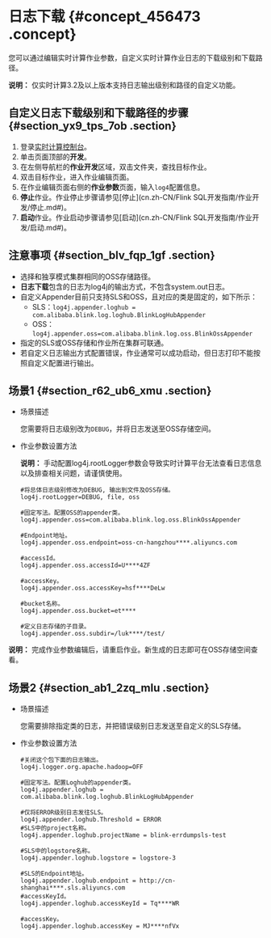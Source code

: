 # 日志下载 {#concept_456473 .concept}

您可以通过编辑实时计算作业参数，自定义实时计算作业日志的下载级别和下载路径。

**说明：** 仅实时计算3.2及以上版本支持日志输出级别和路径的自定义功能。

## 自定义日志下载级别和下载路径的步骤 {#section_yx9_tps_7ob .section}

1.  登录[实时计算控制台](https://stream.console.aliyun.com)。
2.  单击页面顶部的**开发**。
3.  在左侧导航栏的**作业开发**区域，双击文件夹，查找目标作业。
4.  双击目标作业，进入作业编辑页面。
5.  在作业编辑页面右侧的**作业参数**页面，输入`log4`配置信息。
6.  **停止**作业。作业停止步骤请参见[停止](cn.zh-CN/Flink SQL开发指南/作业开发/停止.md#)。
7.  **启动**作业。作业启动步骤请参见[启动](cn.zh-CN/Flink SQL开发指南/作业开发/启动.md#)。

## 注意事项 {#section_blv_fqp_1gf .section}

-   选择和独享模式集群相同的OSS存储路径。
-   **日志下载**包含的日志为log4j的输出方式，不包含system.out日志。
-   自定义Appender目前只支持SLS和OSS，且对应的类是固定的，如下所示：
    -   SLS：`log4j.appender.loghub = com.alibaba.blink.log.loghub.BlinkLogHubAppender`
    -   OSS：`log4j.appender.oss=com.alibaba.blink.log.oss.BlinkOssAppender`
-   指定的SLS或OSS存储和作业所在集群可联通。
-   若自定义日志输出方式配置错误，作业通常可以成功启动，但日志打印不能按照自定义配置进行输出。

## 场景1 {#section_r62_ub6_xmu .section}

-   场景描述

    您需要将日志级别改为`DEBUG`，并将日志发送至OSS存储空间。

-   作业参数设置方法

    **说明：** 手动配置log4j.rootLogger参数会导致实时计算平台无法查看日志信息以及排查相关问题，请谨慎使用。

    ``` {#codeblock_g9q_ziz_tf6 .language-java}
    #将总体日志级别修改为DEBUG, 输出到文件及OSS存储。
    log4j.rootLogger=DEBUG, file, oss
    
    #固定写法。配置OSS的appender类。
    log4j.appender.oss=com.alibaba.blink.log.oss.BlinkOssAppender
    
    #Endpoint地址。
    log4j.appender.oss.endpoint=oss-cn-hangzhou****.aliyuncs.com
    
    #accessId。
    log4j.appender.oss.accessId=U****4ZF  
    
    #accessKey。
    log4j.appender.oss.accessKey=hsf****DeLw   
    
    #bucket名称。
    log4j.appender.oss.bucket=et**** 
    
    #定义日志存储的子目录。                          
    log4j.appender.oss.subdir=/luk****/test/
    ```


**说明：** 完成作业参数编辑后，请重启作业。新生成的日志即可在OSS存储空间查看。

## 场景2 {#section_ab1_2zq_mlu .section}

-   场景描述

    您需要排除指定类的日志，并把错误级别日志发送至自定义的SLS存储。

-   作业参数设置方法

    ``` {#codeblock_e7f_gp9_9rk .language-java}
    #关闭这个包下面的日志输出。
    log4j.logger.org.apache.hadoop=OFF
    
    #固定写法。配置Loghub的appender类。                                       
    log4j.appender.loghub = com.alibaba.blink.log.loghub.BlinkLogHubAppender
    
    #仅将ERROR级别日志发往SLS。
    log4j.appender.loghub.Threshold = ERROR
    #SLS中的project名称。
    log4j.appender.loghub.projectName = blink-errdumpsls-test
    
    #SLS中的logstore名称。
    log4j.appender.loghub.logstore = logstore-3
    
    #SLS的Endpoint地址。
    log4j.appender.loghub.endpoint = http://cn-shanghai****.sls.aliyuncs.com
    #accessKeyId。
    log4j.appender.loghub.accessKeyId = Tq****WR
    
    #accessKey。
    log4j.appender.loghub.accessKey = MJ****nfVx
    ```


